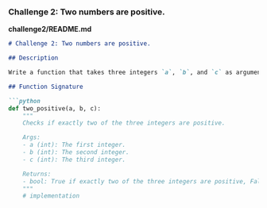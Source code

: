 
### Challenge 2: Two numbers are positive.

**challenge2/README.md**

```markdown
# Challenge 2: Two numbers are positive.

## Description

Write a function that takes three integers `a`, `b`, and `c` as arguments and returns `True` if exactly two of the three integers are positive numbers (greater than zero), and `False` otherwise.

## Function Signature

```python
def two_positive(a, b, c):
    """
    Checks if exactly two of the three integers are positive.

    Args:
    - a (int): The first integer.
    - b (int): The second integer.
    - c (int): The third integer.

    Returns:
    - bool: True if exactly two of the three integers are positive, False otherwise.
    """
    # implementation